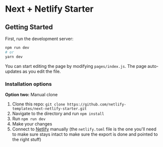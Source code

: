 # Next + Netlify Starter

## Getting Started

First, run the development server:

```bash
npm run dev
# or
yarn dev
```

You can start editing the page by modifying `pages/index.js`. The page auto-updates as you edit the file.

### Installation options

**Option two:** Manual clone

1. Clone this repo: `git clone https://github.com/netlify-templates/next-netlify-starter.git`
2. Navigate to the directory and run `npm install`
3. Run `npm run dev`
4. Make your changes
5. Connect to [Netlify](https://url.netlify.com/Bk4UicocL) manually (the `netlify.toml` file is the one you'll need to make sure stays intact to make sure the export is done and pointed to the right stuff)
